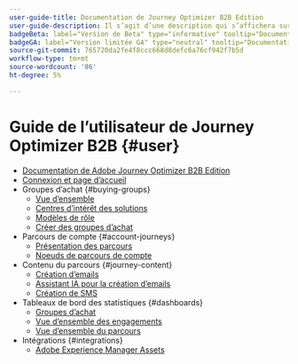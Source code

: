 ```yaml
---
user-guide-title: Documentation de Journey Optimizer B2B Edition
user-guide-description: Il s’agit d’une description qui s’affichera sur la landing page.
badgeBeta: label="Version de Beta" type="informative" tooltip="Documentation de la version de Beta"
badgeGA: label="Version limitée GA" type="neutral" tooltip="Documentation de version limitée (GA)"
source-git-commit: 765720da2fe4f8ccc668d8defc6a76cf942f7b5d
workflow-type: tm+mt
source-wordcount: '86'
ht-degree: 5%

---
```



# Guide de l’utilisateur de Journey Optimizer B2B {#user}

+ [Documentation de Adobe Journey Optimizer B2B Edition](guide-overview.md)
+ [Connexion et page d’accueil](home-page.md)
+ Groupes d’achat {#buying-groups}
   + [Vue d’ensemble](./buying-groups/buying-groups-overview.md)
   + [Centres d’intérêt des solutions](./buying-groups/solution-interests.md)
   + [Modèles de rôle](./buying-groups/buying-groups-role-templates.md)
   + [Créer des groupes d’achat](./buying-groups/buying-groups-create.md)
+ Parcours de compte {#account-journeys}
   + [Présentation des parcours](./journeys/journey-overview.md)
   + [Noeuds de parcours de compte](./journeys/journey-nodes.md)
+ Contenu du parcours {#journey-content}
   + [Création d’emails](./content/email-authoring.md)
   + [Assistant IA pour la création d’emails](./content/ai-assistant-emails.md)
   + [Création de SMS](./content/sms-authoring.md)
+ Tableaux de bord des statistiques {#dashboards}
   + [Groupes d’achat](./dashboards/buying-groups-dashboard.md)
   + [Vue d’ensemble des engagements](./dashboards/engagement-dashboard.md)
   + [Vue d’ensemble du parcours](./dashboards/journeys-dashboard.md)
+ Intégrations {#integrations}
   + [Adobe Experience Manager Assets](./integrations/experience-manager-assets-integration.md)

